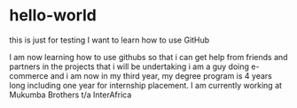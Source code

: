 # hello-world
this is just for testing I want to learn how to use GitHub

I am now learning how to use githubs so that i can get help from friends and partners in the projects that i will be undertaking
i am a guy doing e-commerce and i am now in my third year, my degree program is 4 years long including one year for internship placement. I am currently working at Mukumba Brothers t/a InterAfrica
